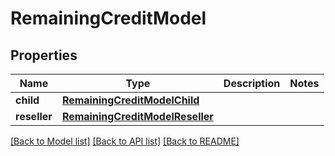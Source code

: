 # RemainingCreditModel

## Properties
Name | Type | Description | Notes
------------ | ------------- | ------------- | -------------
**child** | [**RemainingCreditModelChild**](RemainingCreditModelChild.md) |  | 
**reseller** | [**RemainingCreditModelReseller**](RemainingCreditModelReseller.md) |  | 

[[Back to Model list]](../README.md#documentation-for-models) [[Back to API list]](../README.md#documentation-for-api-endpoints) [[Back to README]](../README.md)


